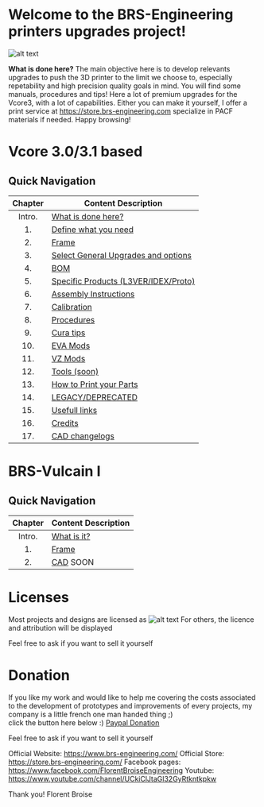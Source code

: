 
# Welcome to the BRS-Engineering printers upgrades project!
![alt text](/image/logo2.png)

**What is done here?**  The main objective here is to develop relevants upgrades to push the 3D printer to the limit we choose to, especially repetability and high precision quality goals in mind. You will find some manuals, procedures and tips!
Here a lot of premium upgrades for the Vcore3, with a lot of capabilities. Either you can make it yourself, I offer a print service at https://store.brs-engineering.com specialize in PACF materials if needed. Happy browsing!

# Vcore 3.0/3.1 based
## Quick Navigation

Chapter|Content Description
:---: |-------------------
Intro.|[What is done here?](/intro.md)
1.|[Define what you need](/defineneeds.md)
2.|[Frame](/frame.md)
3.|[Select General Upgrades and options](/componentselection.md)
4.|[BOM](/purchased.md)
5.|[Specific Products (L3VER/IDEX/Proto)](/products.md)
6.|[Assembly Instructions](/assembly.md)
7.|[Calibration](/calibration.md)
8.|[Procedures](/procedures.md)
9.|[Cura tips](/software.md)
10.|[EVA Mods](/evamods.md)
11.|[VZ Mods](/vzmods.md)
12.|[Tools (soon)](/tools.md)
13.|[How to Print your Parts](/howtoprint.md)
14.|[LEGACY/DEPRECATED](/deprecated.md)
15.|[Usefull links](/links.md)
16.|[Credits](/credits.md)
17.|[CAD changelogs](/changelogs.md)

# BRS-Vulcain I
## Quick Navigation

Chapter|Content Description
 :---: |-------------------
Intro.|[What is it?](/intro1.md)
1.|[Frame](/frame.md)
2.|[CAD]() SOON

# Licenses

Most projects and designs are licensed as
![alt text](/image/licenses.png)
For others, the licence and attribution will be displayed

Feel free to ask if you want to sell it yourself

# Donation

If you like my work and would like to help me covering the costs associated to the development of prototypes and improvements of every projects, my company is a little french one man handed thing ;) <br>
click the button here below :)
[Paypal Donation](https://www.paypal.com/donate/?hosted_button_id=VEMAB3WH74FW2)

Feel free to ask if you want to sell it yourself

Official Website: https://www.brs-engineering.com/
Official Store: https://store.brs-engineering.com/
Facebook pages: https://www.facebook.com/FlorentBroiseEngineering
Youtube: https://www.youtube.com/channel/UCkiClJtaGl32GyRtkntkpkw

Thank you!
Florent Broise
